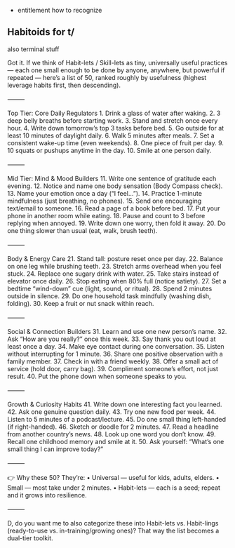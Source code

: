 - entitlement how to recognize

## Habitoids for t/

also terminal stuff

Got it. If we think of Habit-lets / Skill-lets as tiny, universally useful practices — each one small enough to be done by anyone, anywhere, but powerful if repeated — here’s a list of 50, ranked roughly by usefulness (highest leverage habits first, then descending).

⸻

Top Tier: Core Daily Regulators 1. Drink a glass of water after waking. 2. 3 deep belly breaths before starting work. 3. Stand and stretch once every hour. 4. Write down tomorrow’s top 3 tasks before bed. 5. Go outside for at least 10 minutes of daylight daily. 6. Walk 5 minutes after meals. 7. Set a consistent wake-up time (even weekends). 8. One piece of fruit per day. 9. 10 squats or pushups anytime in the day. 10. Smile at one person daily.

⸻

Mid Tier: Mind & Mood Builders 11. Write one sentence of gratitude each evening. 12. Notice and name one body sensation (Body Compass check). 13. Name your emotion once a day (“I feel…”). 14. Practice 1-minute mindfulness (just breathing, no phones). 15. Send one encouraging text/email to someone. 16. Read a page of a book before bed. 17. Put your phone in another room while eating. 18. Pause and count to 3 before replying when annoyed. 19. Write down one worry, then fold it away. 20. Do one thing slower than usual (eat, walk, brush teeth).

⸻

Body & Energy Care 21. Stand tall: posture reset once per day. 22. Balance on one leg while brushing teeth. 23. Stretch arms overhead when you feel stuck. 24. Replace one sugary drink with water. 25. Take stairs instead of elevator once daily. 26. Stop eating when 80% full (notice satiety). 27. Set a bedtime “wind-down” cue (light, sound, or ritual). 28. Spend 2 minutes outside in silence. 29. Do one household task mindfully (washing dish, folding). 30. Keep a fruit or nut snack within reach.

⸻

Social & Connection Builders 31. Learn and use one new person’s name. 32. Ask “How are you really?” once this week. 33. Say thank you out loud at least once a day. 34. Make eye contact during one conversation. 35. Listen without interrupting for 1 minute. 36. Share one positive observation with a family member. 37. Check in with a friend weekly. 38. Offer a small act of service (hold door, carry bag). 39. Compliment someone’s effort, not just result. 40. Put the phone down when someone speaks to you.

⸻

Growth & Curiosity Habits 41. Write down one interesting fact you learned. 42. Ask one genuine question daily. 43. Try one new food per week. 44. Listen to 5 minutes of a podcast/lecture. 45. Do one small thing left-handed (if right-handed). 46. Sketch or doodle for 2 minutes. 47. Read a headline from another country’s news. 48. Look up one word you don’t know. 49. Recall one childhood memory and smile at it. 50. Ask yourself: “What’s one small thing I can improve today?”

⸻

👉 Why these 50? They’re:
• Universal — useful for kids, adults, elders.
• Small — most take under 2 minutes.
• Habit-lets — each is a seed; repeat and it grows into resilience.

⸻

D, do you want me to also categorize these into Habit-lets vs. Habit-lings (ready-to-use vs. in-training/growing ones)? That way the list becomes a dual-tier toolkit.
